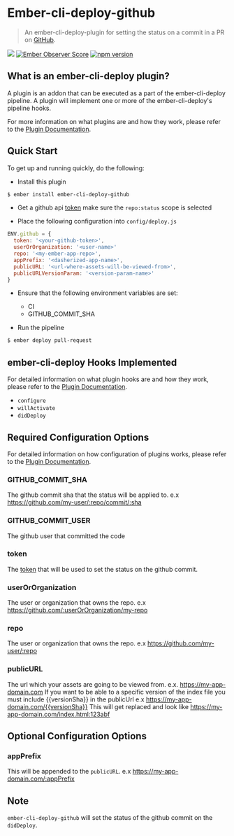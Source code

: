 # Ember-cli-deploy-github

> An ember-cli-deploy-plugin for setting the status on a commit in a PR on [GitHub](https://github.com/).

[![](https://ember-cli-deploy.github.io/ember-cli-deploy-version-badges/plugins/ember-cli-deploy-github.svg)](http://ember-cli-deploy.github.io/ember-cli-deploy-version-badges/)
[![Ember Observer Score](http://emberobserver.com/badges/ember-cli-deploy-github.svg)](http://emberobserver.com/addons/ember-cli-deploy-github)
[![npm version](https://badge.fury.io/js/ember-cli-deploy-github.svg)](https://badge.fury.io/js/ember-cli-deploy-github)

## What is an ember-cli-deploy plugin?

A plugin is an addon that can be executed as a part of the ember-cli-deploy pipeline. A plugin will implement one or more of the ember-cli-deploy's pipeline hooks.

For more information on what plugins are and how they work, please refer to the [Plugin Documentation][2].

## Quick Start

To get up and running quickly, do the following:

- Install this plugin

```bash
$ ember install ember-cli-deploy-github
```

- Get a github api [token](https://github.com/settings/tokens) make sure the `repo:status` scope is selected

- Place the following configuration into `config/deploy.js`

```javascript
ENV.github = {
  token: '<your-github-token>',
  userOrOrganization: '<user-name>'
  repo: '<my-ember-app-repo>',
  appPrefix: '<dasherized-app-name>',
  publicURL: '<url-where-assets-will-be-viewed-from>',
  publicURLVersionParam: '<version-param-name>'
}
```

- Ensure that the following environment variables are set:
  - CI
  - GITHUB_COMMIT_SHA

- Run the pipeline

```bash
$ ember deploy pull-request
```

## ember-cli-deploy Hooks Implemented

For detailed information on what plugin hooks are and how they work, please refer to the [Plugin Documentation][2].

- `configure`
- `willActivate`
- `didDeploy`

## Required Configuration Options

For detailed information on how configuration of plugins works, please refer to the [Plugin Documentation][2].

### GITHUB_COMMIT_SHA 

The github commit sha that the status will be applied to. e.x https://github.com/my-user/:repo/commit/:sha

### GITHUB_COMMIT_USER 

The github user that committed the code

### token 

The [token](https://github.com/settings/tokens) that will be used to set the status on the github commit.
 
### userOrOrganization

The user or organization that owns the repo. e.x https://github.com/:userOrOrganization/my-repo
 
### repo

The user or organization that owns the repo. e.x https://github.com/my-user/:repo
 
### publicURL

The url which your assets are going to be viewed from. e.x. https://my-app-domain.com
If you want to be able to a specific version of the index file you must include {{versionSha}} in the publicUrl
e.x https://my-app-domain.com/{{versionSha}}
This will get replaced and look like https://my-app-domain.com/index.html:123abf

## Optional Configuration Options

### appPrefix

This will be appended to the `publicURL`. e.x https://my-app-domain.com/:appPrefix

## Note 

`ember-cli-deploy-github` will set the status of the github commit on the `didDeploy`. 

[2]: http://ember-cli.github.io/ember-cli-deploy/plugins "Plugin Documentation"

